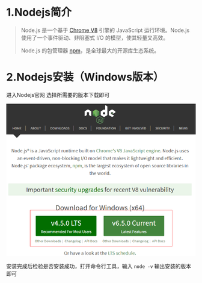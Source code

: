 # 1.Nodejs简介

> Node.js 是一个基于 [Chrome V8](https://developers.google.com/v8/) 引擎的 JavaScript 运行环境。Node.js 使用了一个事件驱动、非阻塞式 I\/O 的模型，使其轻量又高效。
> 
> Node.js 的包管理器 [npm](https://www.npmjs.com/)，是全球最大的开源库生态系统。

# 2.Nodejs安装（Windows版本）

进入Nodejs官网 选择所需要的版本下载即可

![](/assets/1.png)

安装完成后检验是否安装成功，打开命令行工具，输入
`node -v`
输出安装的版本即可



